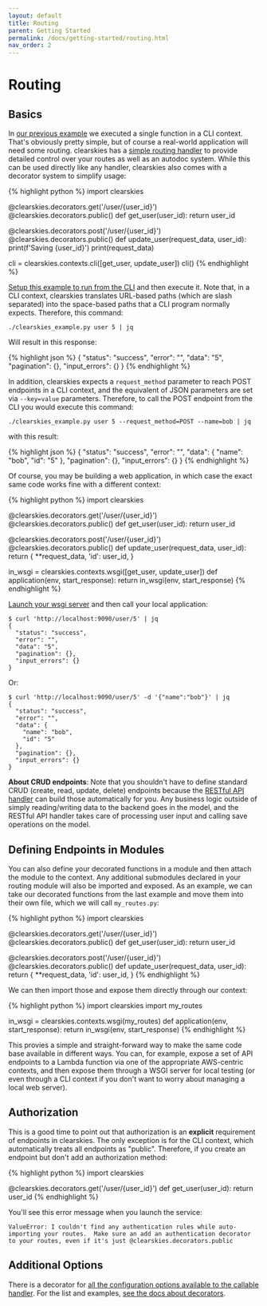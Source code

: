 ```yaml
---
layout: default
title: Routing
parent: Getting Started
permalink: /docs/getting-started/routing.html
nav_order: 2
---
```


# Routing

## Basics

In [our previous example](./callables.html) we executed a single function in a CLI context.   That's obviously pretty simple, but of course a real-world application will need some routing.  clearskies has a [simple routing handler](/docs/handlers/simple_routing.html) to provide detailed control over your routes as well as an autodoc system.  While this can be used directly like any handler, clearskies also comes with a decorator system to simplify usage:

{% highlight python %}
import clearskies

@clearskies.decorators.get('/user/{user_id}')
@clearskies.decorators.public()
def get_user(user_id):
    return user_id

@clearskies.decorators.post('/user/{user_id}')
@clearskies.decorators.public()
def update_user(request_data, user_id):
    print(f'Saving {user_id}')
    print(request_data)

cli = clearskies.contexts.cli([get_user, update_user])
cli()
{% endhighlight %}

[Setup this example to run from the CLI](/docs/running-examples.html#running-examples-designed-for-the-cli) and then execute it.  Note that, in a CLI context, clearskies translates URL-based paths (which are slash separated) into the space-based paths that a CLI program normally expects.  Therefore, this command:

```
./clearskies_example.py user 5 | jq
```

Will result in this response:

{% highlight json %}
{
  "status": "success",
  "error": "",
  "data": "5",
  "pagination": {},
  "input_errors": {}
}
{% endhighlight %}

In addition, clearskies expects a `request_method` parameter to reach POST endpoints in a CLI context, and the equivalent of JSON parameters are set via `--key=value` parameters.  Therefore, to call the POST endpoint from the CLI you would execute this command:

```
./clearskies_example.py user 5 --request_method=POST --name=bob | jq
```

with this result:

{% highlight json %}
{
  "status": "success",
  "error": "",
  "data": {
    "name": "bob",
    "id": "5"
  },
  "pagination": {},
  "input_errors": {}
}
{% endhighlight %}

Of course, you may be building a web application, in which case the exact same code works fine with a different context:

{% highlight python %}
import clearskies

@clearskies.decorators.get('/user/{user_id}')
@clearskies.decorators.public()
def get_user(user_id):
    return user_id

@clearskies.decorators.post('/user/{user_id}')
@clearskies.decorators.public()
def update_user(request_data, user_id):
    return {
        **request_data,
        'id': user_id,
    }

in_wsgi = clearskies.contexts.wsgi([get_user, update_user])
def application(env, start_response):
    return in_wsgi(env, start_response)
{% endhighlight %}

[Launch your wsgi server](/docs/running-examples.html#running-examples-designed-for-an-http-server) and then call your local application:

```
$ curl 'http://localhost:9090/user/5' | jq
{
  "status": "success",
  "error": "",
  "data": "5",
  "pagination": {},
  "input_errors": {}
}
```

Or:

```
$ curl 'http://localhost:9090/user/5' -d '{"name":"bob"}' | jq
{
  "status": "success",
  "error": "",
  "data": {
    "name": "bob",
    "id": "5"
  },
  "pagination": {},
  "input_errors": {}
}
```

**About CRUD endpoints**: Note that you shouldn't have to define standard CRUD (create, read, update, delete) endpoints because the [RESTful API handler](/docs/handlers/restful-api.html) can build those automatically for you.  Any business logic outside of simply reading/writing data to the backend goes in the model, and the RESTful API handler takes care of processing user input and calling save operations on the model.

## Defining Endpoints in Modules

You can also define your decorated functions in a module and then attach the module to the context.  Any additional submodules declared in your routing module will also be imported and exposed.  As an example, we can take our decorated functions from the last example and move them into their own file, which we will call `my_routes.py`:

{% highlight python %}
import clearskies

@clearskies.decorators.get('/user/{user_id}')
@clearskies.decorators.public()
def get_user(user_id):
    return user_id

@clearskies.decorators.post('/user/{user_id}')
@clearskies.decorators.public()
def update_user(request_data, user_id):
    return {
        **request_data,
        'id': user_id,
    }
{% endhighlight %}

We can then import those and expose them directly through our context:

{% highlight python %}
import clearskies
import my_routes

in_wsgi = clearskies.contexts.wsgi(my_routes)
def application(env, start_response):
    return in_wsgi(env, start_response)
{% endhighlight %}

This provies a simple and straight-forward way to make the same code base available in different ways.  You can, for example, expose a set of API endpoints to a Lambda function via one of the appropriate AWS-centric contexts, and then expose them through a WSGI server for local testing (or even through a CLI context if you don't want to worry about managing a local web server).

## Authorization

This is a good time to point out that authorization is an **explicit** requirement of endpoints in clearskies.  The only exception is for the CLI context, which automatically treats all endpoints as "public".  Therefore, if you create an endpoint but don't add an authorization method:


{% highlight python %}
import clearskies

@clearskies.decorators.get('/user/{user_id}')
def get_user(user_id):
    return user_id
{% endhighlight %}

You'll see this error message when you launch the service:

```
ValueError: I couldn't find any authentication rules while auto-importing your routes.  Make sure an add an authentication decorator to your routes, even if it's just @clearskies.decorators.public
```

## Additional Options

There is a decorator for [all the configuration options available to the callable handler](/docs/handlers/callable.html#configuration).  For the list and examples, [see the docs about decorators](/docs/routing-decorators/index.html).
